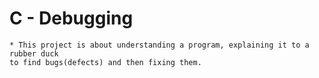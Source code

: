 # C - Debugging
	* This project is about understanding a program, explaining it to a rubber duck
	to find bugs(defects) and then fixing them.
